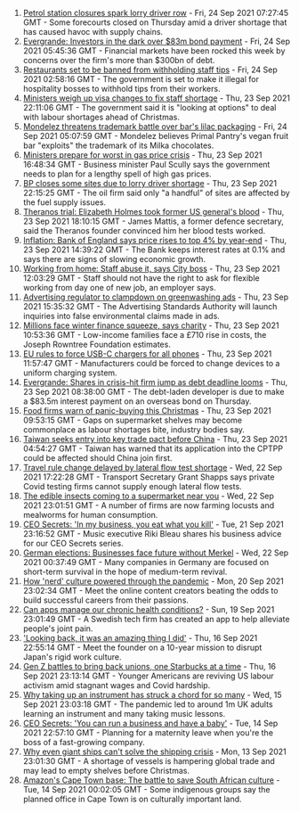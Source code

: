 1. [Petrol station closures spark lorry driver row](https://www.bbc.co.uk/news/business-58673567?at_medium=RSS&at_campaign=KARANGA) - Fri, 24 Sep 2021 07:27:45 GMT - Some forecourts closed on Thursday amid a driver shortage that has caused havoc with supply chains.
2. [Evergrande: Investors in the dark over $83m bond payment](https://www.bbc.co.uk/news/business-58674166?at_medium=RSS&at_campaign=KARANGA) - Fri, 24 Sep 2021 05:45:36 GMT - Financial markets have been rocked this week by concerns over the firm's more than $300bn of debt.
3. [Restaurants set to be banned from withholding staff tips](https://www.bbc.co.uk/news/business-58669632?at_medium=RSS&at_campaign=KARANGA) - Fri, 24 Sep 2021 02:58:16 GMT - The government is set to make it illegal for hospitality bosses to withhold tips from their workers.
4. [Ministers weigh up visa changes to fix staff shortage](https://www.bbc.co.uk/news/business-58670790?at_medium=RSS&at_campaign=KARANGA) - Thu, 23 Sep 2021 22:11:06 GMT - The government said it is "looking at options" to deal with labour shortages ahead of Christmas.
5. [Mondelez threatens trademark battle over bar's lilac packaging](https://www.bbc.co.uk/news/uk-england-london-58642113?at_medium=RSS&at_campaign=KARANGA) - Fri, 24 Sep 2021 05:07:59 GMT - Mondelez believes Primal Pantry's vegan fruit bar "exploits" the trademark of its Milka chocolates.
6. [Ministers prepare for worst in gas price crisis](https://www.bbc.co.uk/news/business-58668594?at_medium=RSS&at_campaign=KARANGA) - Thu, 23 Sep 2021 16:48:34 GMT - Business minister Paul Scully says the government needs to plan for a lengthy spell of high gas prices.
7. [BP closes some sites due to lorry driver shortage](https://www.bbc.co.uk/news/business-58645712?at_medium=RSS&at_campaign=KARANGA) - Thu, 23 Sep 2021 22:15:25 GMT - The oil firm said only "a handful" of sites are affected by the fuel supply issues.
8. [Theranos trial: Elizabeth Holmes took former US general's blood](https://www.bbc.co.uk/news/business-58669152?at_medium=RSS&at_campaign=KARANGA) - Thu, 23 Sep 2021 18:10:15 GMT - James Mattis, a former defence secretary, said the Theranos founder convinced him her blood tests worked.
9. [Inflation: Bank of England says price rises to top 4% by year-end](https://www.bbc.co.uk/news/business-58665538?at_medium=RSS&at_campaign=KARANGA) - Thu, 23 Sep 2021 14:39:22 GMT - The Bank keeps interest rates at 0.1% and says there are signs of slowing economic growth.
10. [Working from home: Staff abuse it, says City boss](https://www.bbc.co.uk/news/business-58662455?at_medium=RSS&at_campaign=KARANGA) - Thu, 23 Sep 2021 12:03:29 GMT - Staff should not have the right to ask for flexible working from day one of new job, an employer says.
11. [Advertising regulator to clampdown on greenwashing ads](https://www.bbc.co.uk/news/business-58645708?at_medium=RSS&at_campaign=KARANGA) - Thu, 23 Sep 2021 15:35:32 GMT - The Advertising Standards Authority will launch inquiries into false environmental claims made in ads.
12. [Millions face winter finance squeeze, says charity](https://www.bbc.co.uk/news/business-58651081?at_medium=RSS&at_campaign=KARANGA) - Thu, 23 Sep 2021 10:53:36 GMT - Low-income families face a £710 rise in costs, the Joseph Rowntree Foundation estimates.
13. [EU rules to force USB-C chargers for all phones](https://www.bbc.co.uk/news/technology-58665809?at_medium=RSS&at_campaign=KARANGA) - Thu, 23 Sep 2021 11:57:47 GMT - Manufacturers could be forced to change devices to a uniform charging system.
14. [Evergrande: Shares in crisis-hit firm jump as debt deadline looms](https://www.bbc.co.uk/news/business-58660578?at_medium=RSS&at_campaign=KARANGA) - Thu, 23 Sep 2021 08:38:00 GMT - The debt-laden developer is due to make a $83.5m interest payment on an overseas bond on Thursday.
15. [Food firms warn of panic-buying this Christmas](https://www.bbc.co.uk/news/business-58654725?at_medium=RSS&at_campaign=KARANGA) - Thu, 23 Sep 2021 09:53:15 GMT - Gaps on supermarket shelves may become commonplace as labour shortages bite, industry bodies say.
16. [Taiwan seeks entry into key trade pact before China](https://www.bbc.co.uk/news/world-asia-58660843?at_medium=RSS&at_campaign=KARANGA) - Thu, 23 Sep 2021 04:54:27 GMT - Taiwan has warned that its application into the CPTPP could be affected should China join first.
17. [Travel rule change delayed by lateral flow test shortage](https://www.bbc.co.uk/news/business-58656292?at_medium=RSS&at_campaign=KARANGA) - Wed, 22 Sep 2021 17:22:28 GMT - Transport Secretary Grant Shapps says private Covid testing firms cannot supply enough lateral flow tests.
18. [The edible insects coming to a supermarket near you](https://www.bbc.co.uk/news/business-58636969?at_medium=RSS&at_campaign=KARANGA) - Wed, 22 Sep 2021 23:01:51 GMT - A number of firms are now farming locusts and mealworms for human consumption.
19. [CEO Secrets: 'In my business, you eat what you kill'](https://www.bbc.co.uk/news/business-58598136?at_medium=RSS&at_campaign=KARANGA) - Tue, 21 Sep 2021 23:16:52 GMT - Music executive Riki Bleau shares his business advice for our CEO Secrets series.
20. [German elections: Businesses face future without Merkel](https://www.bbc.co.uk/news/58632324?at_medium=RSS&at_campaign=KARANGA) - Wed, 22 Sep 2021 00:37:49 GMT - Many companies in Germany are focused on short-term survival in the hope of medium-term revival.
21. [How 'nerd' culture powered through the pandemic](https://www.bbc.co.uk/news/business-58535299?at_medium=RSS&at_campaign=KARANGA) - Mon, 20 Sep 2021 23:02:34 GMT - Meet the online content creators beating the odds to build successful careers from their passions.
22. [Can apps manage our chronic health conditions?](https://www.bbc.co.uk/news/business-58556777?at_medium=RSS&at_campaign=KARANGA) - Sun, 19 Sep 2021 23:01:49 GMT - A Swedish tech firm has created an app to help alleviate people's joint pain.
23. ['Looking back, it was an amazing thing I did'](https://www.bbc.co.uk/news/business-58575530?at_medium=RSS&at_campaign=KARANGA) - Thu, 16 Sep 2021 22:55:14 GMT - Meet the founder on a 10-year mission to disrupt Japan's rigid work culture.
24. [Gen Z battles to bring back unions, one Starbucks at a time](https://www.bbc.co.uk/news/business-58540250?at_medium=RSS&at_campaign=KARANGA) - Thu, 16 Sep 2021 23:13:14 GMT - Younger Americans are reviving US labour activism amid stagnant wages and Covid hardship.
25. [Why taking up an instrument has struck a chord for so many](https://www.bbc.co.uk/news/business-58556770?at_medium=RSS&at_campaign=KARANGA) - Wed, 15 Sep 2021 23:03:18 GMT - The pandemic led to around 1m UK adults learning an instrument and many taking music lessons.
26. [CEO Secrets: 'You can run a business and have a baby'](https://www.bbc.co.uk/news/business-58548789?at_medium=RSS&at_campaign=KARANGA) - Tue, 14 Sep 2021 22:57:10 GMT - Planning for a maternity leave when you're the boss of a fast-growing company.
27. [Why even giant ships can't solve the shipping crisis](https://www.bbc.co.uk/news/business-58479148?at_medium=RSS&at_campaign=KARANGA) - Mon, 13 Sep 2021 23:01:30 GMT - A shortage of vessels is hampering global trade and may lead to empty shelves before Christmas.
28. [Amazon's Cape Town base: The battle to save South African culture](https://www.bbc.co.uk/news/world-africa-58528348?at_medium=RSS&at_campaign=KARANGA) - Tue, 14 Sep 2021 00:02:05 GMT - Some indigenous groups say the planned office in Cape Town is on culturally important land.
